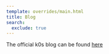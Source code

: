 ```yaml
---
template: overrides/main.html
title: Blog
search:
  exclude: true
---
```


The official k0s blog can be found [here](https://medium.com/k0sproject)
